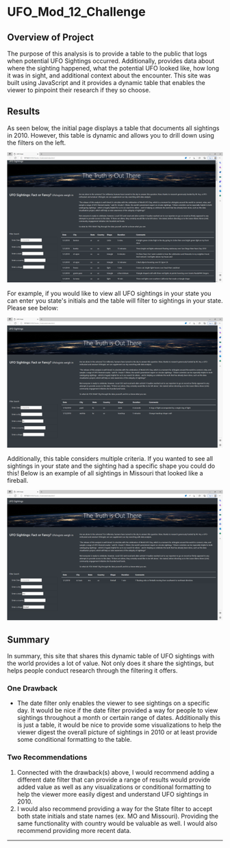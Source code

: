 # UFO_Mod_12_Challenge

## Overview of Project

The purpose of this analysis is to provide a table to the public that logs when potential UFO Sightings occurred. Additionally, provides data about where the sighting happened, what the potential UFO looked like, how long it was in sight, and additional context about the encounter. This site was built using JavaScript and it provides a dynamic table that enables the viewer to pinpoint their research if they so choose.

 ## Results 
 
As seen below, the initial page displays a table that documents all sightings in 2010. However, this table is dynamic and allows you to drill down using the filters on the left.

![UFO_Webpage_Initial_Table.PNG](https://github.com/tylerwe19/UFO_Mod_12_Challenge/blob/main/UFO_Webpage_Initial_Table.PNG)

For example, if you would like to view all UFO sightings in your state you can enter you state's initials and the table will filter to sightings in your state. Please see below:

![State_Filtered.PNG](https://github.com/tylerwe19/UFO_Mod_12_Challenge/blob/main/State_Filtered.PNG)

Additionally, this table considers multiple criteria. If you wanted to see all sightings in your state and the sighting had a specific shape you could do this! Below is an example of all sightings in Missouri that looked like a fireball.

![Multi_Filter.PNG](https://github.com/tylerwe19/UFO_Mod_12_Challenge/blob/main/Multi_Filter.PNG)

## Summary

In summary, this site that shares this dynamic table of UFO sightings with the world provides a lot of value. Not only does it share the sightings, but helps people conduct research through the filtering it offers.

 ### One Drawback
 
 * The date filter only enables the viewer to see sightings on a specific day. It would be nice if the date filter provided a way for people to view sightings throughout a month or certain range of dates. Additionally this is just a table, it would be nice to provide some visualizations to help the viewer digest the overall picture of sightings in 2010 or at least provide some conditional formatting to the table.
 
### Two Recommendations

 1. Connected with the drawback(s) above, I would recommend adding a different date filter that can provide a range of results would provide added value as well as any visualizations or conditional formatting to help the viewer more easily digest and understand UFO sightings in 2010.
 2. I would also recommend providing a way for the State filter to accept both state initials and state names (ex. MO and Missouri). Providing the same functionality with country would be valuable as well. I would also recommend providing more recent data.
  --- 
  

